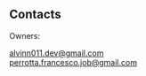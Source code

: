 ## Contacts

Owners:

[alvinn011.dev@gmail.com](mailto:alvinn011.dev@gmail.com)<br>
[perrotta.francesco.job@gmail.com](mailto:perrotta.francesco.job@gmail.com)<br>

